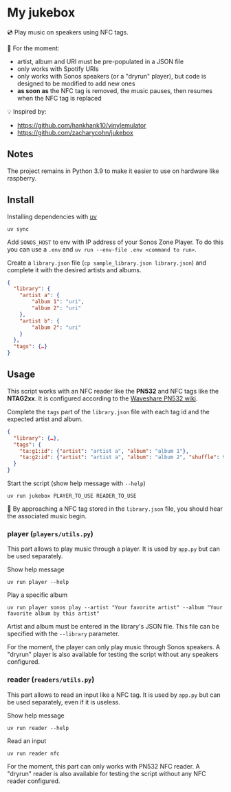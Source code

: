 # My jukebox

💿 Play music on speakers using NFC tags.

🚧 For the moment: 
- artist, album and URI must be pre-populated in a JSON file
- only works with Spotify URIs
- only works with Sonos speakers (or a "dryrun" player), but code is designed to be modified to add new ones
- **as soon as** the NFC tag is removed, the music pauses, then resumes when the NFC tag is replaced

💡 Inspired by:
- https://github.com/hankhank10/vinylemulator
- https://github.com/zacharycohn/jukebox

## Notes

The project remains in Python 3.9 to make it easier to use on hardware like raspberry.

## Install

Installing dependencies with [uv](https://github.com/astral-sh/uv)
```shell
uv sync
```

Add `SONOS_HOST` to env with IP address of your Sonos Zone Player. To do this you can use a `.env` and `uv run --env-file .env <command to run>`.

Create a `library.json` file (`cp sample_library.json library.json`) and complete it with the desired artists and albums.

```json
{
  "library": {
    "artist a": {
        "album 1": "uri",
        "album 2": "uri"
    },
    "artist b": {
        "album 2": "uri"
    }
  },
  "tags": {…}
}
```


## Usage

This script works with an NFC reader like the **PN532** and NFC tags like the **NTAG2xx**.
It is configured according to the [Waveshare PN532 wiki](https://www.waveshare.com/wiki/PN532_NFC_HAT).

Complete the `tags` part of the `library.json` file with each tag id and the expected artist and album.

```json
{
  "library": {…},
  "tags": {
    "ta:g1:id": {"artist": "artist a", "album": "album 1"},
    "ta:g2:id": {"artist": "artist a", "album": "album 2", "shuffle": true},
  }
}
```

Start the script (show help message with `--help`)
```shell
uv run jukebox PLAYER_TO_USE READER_TO_USE
```

🎉 By approaching a NFC tag stored in the `library.json` file, you should hear the associated music begin.

### player (`players/utils.py`)

This part allows to play music through a player.
It is used by `app.py` but can be used separately.

Show help message
```shell
uv run player --help
```

Play a specific album
```shell
uv run player sonos play --artist "Your favorite artist" --album "Your favorite album by this artist"
```
Artist and album must be entered in the library's JSON file. This file can be specified with the `--library` parameter.

For the moment, the player can only play music through Sonos speakers.
A "dryrun" player is also available for testing the script without any speakers configured.

### reader (`readers/utils.py`)

This part allows to read an input like a NFC tag.
It is used by `app.py` but can be used separately, even if it is useless.

Show help message
```shell
uv run reader --help
```

Read an input
```shell
uv run reader nfc
```

For the moment, this part can only works with PN532 NFC reader.
A "dryrun" reader is also available for testing the script without any NFC reader configured.
